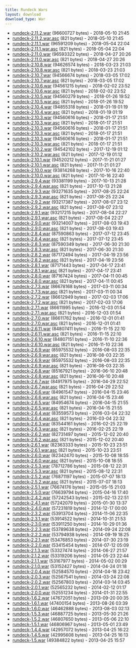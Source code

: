 ```yaml
---
title: Rundeck Wars
layout: download
download_type: War
---
```

* [rundeck-2.11.2.war](http://download.rundeck.org/war/rundeck-2.11.2.war) (96600727 bytes) - 2018-05-10 21:45
* [rundeck-2.11.2.war.asc](http://download.rundeck.org/war/rundeck-2.11.2.war.asc) (821 bytes) - 2018-05-10 21:45
* [rundeck-2.11.1.war](http://download.rundeck.org/war/rundeck-2.11.1.war) (96591209 bytes) - 2018-05-04 22:04
* [rundeck-2.11.1.war.asc](http://download.rundeck.org/war/rundeck-2.11.1.war.asc) (821 bytes) - 2018-05-04 22:04
* [rundeck-2.11.0.war](http://download.rundeck.org/war/rundeck-2.11.0.war) (96593322 bytes) - 2018-04-27 20:26
* [rundeck-2.11.0.war.asc](http://download.rundeck.org/war/rundeck-2.11.0.war.asc) (821 bytes) - 2018-04-27 20:26
* [rundeck-2.10.8.war](http://download.rundeck.org/war/rundeck-2.10.8.war) (94626574 bytes) - 2018-03-23 21:03
* [rundeck-2.10.8.war.asc](http://download.rundeck.org/war/rundeck-2.10.8.war.asc) (821 bytes) - 2018-03-23 21:03
* [rundeck-2.10.7.war](http://download.rundeck.org/war/rundeck-2.10.7.war) (94566674 bytes) - 2018-03-05 17:02
* [rundeck-2.10.7.war.asc](http://download.rundeck.org/war/rundeck-2.10.7.war.asc) (821 bytes) - 2018-03-05 17:02
* [rundeck-2.10.6.war](http://download.rundeck.org/war/rundeck-2.10.6.war) (94561215 bytes) - 2018-02-02 23:52
* [rundeck-2.10.6.war.asc](http://download.rundeck.org/war/rundeck-2.10.6.war.asc) (821 bytes) - 2018-02-02 23:52
* [rundeck-2.10.5.war](http://download.rundeck.org/war/rundeck-2.10.5.war) (94560279 bytes) - 2018-01-26 19:52
* [rundeck-2.10.5.war.asc](http://download.rundeck.org/war/rundeck-2.10.5.war.asc) (821 bytes) - 2018-01-26 19:52
* [rundeck-2.10.4.war](http://download.rundeck.org/war/rundeck-2.10.4.war) (94855318 bytes) - 2018-01-19 01:19
* [rundeck-2.10.4.war.asc](http://download.rundeck.org/war/rundeck-2.10.4.war.asc) (821 bytes) - 2018-01-19 01:19
* [rundeck-2.10.3.war](http://download.rundeck.org/war/rundeck-2.10.3.war) (94560616 bytes) - 2018-01-17 21:51
* [rundeck-2.10.3.war.asc](http://download.rundeck.org/war/rundeck-2.10.3.war.asc) (821 bytes) - 2018-01-17 21:51
* [rundeck-2.10.3.war](http://download.rundeck.org/war/rundeck-2.10.3.war) (94560616 bytes) - 2018-01-17 21:51
* [rundeck-2.10.3.war.asc](http://download.rundeck.org/war/rundeck-2.10.3.war.asc) (821 bytes) - 2018-01-17 21:51
* [rundeck-2.10.3.war](http://download.rundeck.org/war/rundeck-2.10.3.war) (94560616 bytes) - 2018-01-17 21:51
* [rundeck-2.10.3.war.asc](http://download.rundeck.org/war/rundeck-2.10.3.war.asc) (821 bytes) - 2018-01-17 21:51
* [rundeck-2.10.2.war](http://download.rundeck.org/war/rundeck-2.10.2.war) (94542102 bytes) - 2017-12-19 01:12
* [rundeck-2.10.2.war.asc](http://download.rundeck.org/war/rundeck-2.10.2.war.asc) (821 bytes) - 2017-12-19 01:12
* [rundeck-2.10.1.war](http://download.rundeck.org/war/rundeck-2.10.1.war) (94520212 bytes) - 2017-11-21 01:27
* [rundeck-2.10.1.war.asc](http://download.rundeck.org/war/rundeck-2.10.1.war.asc) (821 bytes) - 2017-11-21 01:27
* [rundeck-2.10.0.war](http://download.rundeck.org/war/rundeck-2.10.0.war) (93814268 bytes) - 2017-10-16 22:40
* [rundeck-2.10.0.war.asc](http://download.rundeck.org/war/rundeck-2.10.0.war.asc) (821 bytes) - 2017-10-16 22:40
* [rundeck-2.9.4.war](http://download.rundeck.org/war/rundeck-2.9.4.war) (93381199 bytes) - 2017-10-13 21:28
* [rundeck-2.9.4.war.asc](http://download.rundeck.org/war/rundeck-2.9.4.war.asc) (821 bytes) - 2017-10-13 21:28
* [rundeck-2.9.3.war](http://download.rundeck.org/war/rundeck-2.9.3.war) (93271635 bytes) - 2017-08-25 22:24
* [rundeck-2.9.3.war.asc](http://download.rundeck.org/war/rundeck-2.9.3.war.asc) (821 bytes) - 2017-08-25 22:24
* [rundeck-2.9.2.war](http://download.rundeck.org/war/rundeck-2.9.2.war) (93217387 bytes) - 2017-08-07 23:12
* [rundeck-2.9.2.war.asc](http://download.rundeck.org/war/rundeck-2.9.2.war.asc) (821 bytes) - 2017-08-07 23:12
* [rundeck-2.9.1.war](http://download.rundeck.org/war/rundeck-2.9.1.war) (93217215 bytes) - 2017-08-04 22:27
* [rundeck-2.9.1.war.asc](http://download.rundeck.org/war/rundeck-2.9.1.war.asc) (821 bytes) - 2017-08-04 22:27
* [rundeck-2.9.0.war](http://download.rundeck.org/war/rundeck-2.9.0.war) (93214007 bytes) - 2017-08-03 19:43
* [rundeck-2.9.0.war.asc](http://download.rundeck.org/war/rundeck-2.9.0.war.asc) (821 bytes) - 2017-08-03 19:43
* [rundeck-2.8.4.war](http://download.rundeck.org/war/rundeck-2.8.4.war) (87590863 bytes) - 2017-07-12 23:45
* [rundeck-2.8.4.war.asc](http://download.rundeck.org/war/rundeck-2.8.4.war.asc) (821 bytes) - 2017-07-12 23:45
* [rundeck-2.8.3.war](http://download.rundeck.org/war/rundeck-2.8.3.war) (87590349 bytes) - 2017-06-30 21:30
* [rundeck-2.8.3.war.asc](http://download.rundeck.org/war/rundeck-2.8.3.war.asc) (821 bytes) - 2017-06-30 21:30
* [rundeck-2.8.2.war](http://download.rundeck.org/war/rundeck-2.8.2.war) (87172494 bytes) - 2017-04-19 23:56
* [rundeck-2.8.2.war.asc](http://download.rundeck.org/war/rundeck-2.8.2.war.asc) (821 bytes) - 2017-04-19 23:56
* [rundeck-2.8.1.war](http://download.rundeck.org/war/rundeck-2.8.1.war) (87171443 bytes) - 2017-04-17 23:41
* [rundeck-2.8.1.war.asc](http://download.rundeck.org/war/rundeck-2.8.1.war.asc) (821 bytes) - 2017-04-17 23:41
* [rundeck-2.8.0.war](http://download.rundeck.org/war/rundeck-2.8.0.war) (87167424 bytes) - 2017-04-11 00:45
* [rundeck-2.8.0.war.asc](http://download.rundeck.org/war/rundeck-2.8.0.war.asc) (821 bytes) - 2017-04-11 00:45
* [rundeck-2.7.3.war](http://download.rundeck.org/war/rundeck-2.7.3.war) (86678168 bytes) - 2017-03-11 00:34
* [rundeck-2.7.3.war.asc](http://download.rundeck.org/war/rundeck-2.7.3.war.asc) (821 bytes) - 2017-03-11 00:34
* [rundeck-2.7.2.war](http://download.rundeck.org/war/rundeck-2.7.2.war) (86612949 bytes) - 2017-02-03 17:06
* [rundeck-2.7.2.war.asc](http://download.rundeck.org/war/rundeck-2.7.2.war.asc) (821 bytes) - 2017-02-03 17:06
* [rundeck-2.7.1.war](http://download.rundeck.org/war/rundeck-2.7.1.war) (86611995 bytes) - 2016-12-03 01:54
* [rundeck-2.7.1.war.asc](http://download.rundeck.org/war/rundeck-2.7.1.war.asc) (821 bytes) - 2016-12-03 01:54
* [rundeck-2.7.0.war](http://download.rundeck.org/war/rundeck-2.7.0.war) (86611762 bytes) - 2016-12-01 01:41
* [rundeck-2.7.0.war.asc](http://download.rundeck.org/war/rundeck-2.7.0.war.asc) (821 bytes) - 2016-12-01 01:41
* [rundeck-2.6.11.war](http://download.rundeck.org/war/rundeck-2.6.11.war) (84807411 bytes) - 2016-11-15 22:10
* [rundeck-2.6.11.war.asc](http://download.rundeck.org/war/rundeck-2.6.11.war.asc) (821 bytes) - 2016-11-15 22:10
* [rundeck-2.6.10.war](http://download.rundeck.org/war/rundeck-2.6.10.war) (84807151 bytes) - 2016-11-10 22:36
* [rundeck-2.6.10.war.asc](http://download.rundeck.org/war/rundeck-2.6.10.war.asc) (821 bytes) - 2016-11-10 22:36
* [rundeck-2.6.9.war](http://download.rundeck.org/war/rundeck-2.6.9.war) (85975532 bytes) - 2016-08-03 22:35
* [rundeck-2.6.9.war.asc](http://download.rundeck.org/war/rundeck-2.6.9.war.asc) (821 bytes) - 2016-08-03 22:35
* [rundeck-2.6.9.war](http://download.rundeck.org/war/rundeck-2.6.9.war) (85975532 bytes) - 2016-08-03 22:35
* [rundeck-2.6.9.war.asc](http://download.rundeck.org/war/rundeck-2.6.9.war.asc) (821 bytes) - 2016-08-03 22:35
* [rundeck-2.6.8.war](http://download.rundeck.org/war/rundeck-2.6.8.war) (85167921 bytes) - 2016-06-10 20:48
* [rundeck-2.6.8.war.asc](http://download.rundeck.org/war/rundeck-2.6.8.war.asc) (821 bytes) - 2016-06-10 20:48
* [rundeck-2.6.7.war](http://download.rundeck.org/war/rundeck-2.6.7.war) (84917975 bytes) - 2016-04-29 22:52
* [rundeck-2.6.7.war.asc](http://download.rundeck.org/war/rundeck-2.6.7.war.asc) (821 bytes) - 2016-04-29 22:52
* [rundeck-2.6.6.war](http://download.rundeck.org/war/rundeck-2.6.6.war) (84961547 bytes) - 2016-04-15 23:46
* [rundeck-2.6.6.war.asc](http://download.rundeck.org/war/rundeck-2.6.6.war.asc) (821 bytes) - 2016-04-15 23:46
* [rundeck-2.6.5.war](http://download.rundeck.org/war/rundeck-2.6.5.war) (84954674 bytes) - 2016-04-15 21:55
* [rundeck-2.6.5.war.asc](http://download.rundeck.org/war/rundeck-2.6.5.war.asc) (821 bytes) - 2016-04-15 21:55
* [rundeck-2.6.4.war](http://download.rundeck.org/war/rundeck-2.6.4.war) (83559573 bytes) - 2016-03-04 22:32
* [rundeck-2.6.4.war.asc](http://download.rundeck.org/war/rundeck-2.6.4.war.asc) (821 bytes) - 2016-03-04 22:32
* [rundeck-2.6.3.war](http://download.rundeck.org/war/rundeck-2.6.3.war) (83544161 bytes) - 2016-02-25 22:19
* [rundeck-2.6.3.war.asc](http://download.rundeck.org/war/rundeck-2.6.3.war.asc) (821 bytes) - 2016-02-25 22:19
* [rundeck-2.6.2.war](http://download.rundeck.org/war/rundeck-2.6.2.war) (82731497 bytes) - 2015-12-02 20:40
* [rundeck-2.6.2.war.asc](http://download.rundeck.org/war/rundeck-2.6.2.war.asc) (821 bytes) - 2015-12-02 20:40
* [rundeck-2.6.1.war](http://download.rundeck.org/war/rundeck-2.6.1.war) (82363333 bytes) - 2015-10-23 23:51
* [rundeck-2.6.1.war.asc](http://download.rundeck.org/war/rundeck-2.6.1.war.asc) (821 bytes) - 2015-10-23 23:51
* [rundeck-2.6.0.war](http://download.rundeck.org/war/rundeck-2.6.0.war) (82342470 bytes) - 2015-10-08 18:55
* [rundeck-2.6.0.war.asc](http://download.rundeck.org/war/rundeck-2.6.0.war.asc) (821 bytes) - 2015-10-08 18:55
* [rundeck-2.5.3.war](http://download.rundeck.org/war/rundeck-2.5.3.war) (78712786 bytes) - 2015-08-12 22:31
* [rundeck-2.5.3.war.asc](http://download.rundeck.org/war/rundeck-2.5.3.war.asc) (821 bytes) - 2015-08-12 22:31
* [rundeck-2.5.2.war](http://download.rundeck.org/war/rundeck-2.5.2.war) (76871197 bytes) - 2015-07-07 18:13
* [rundeck-2.5.2.war.asc](http://download.rundeck.org/war/rundeck-2.5.2.war.asc) (821 bytes) - 2015-07-07 18:13
* [rundeck-2.5.1.war](http://download.rundeck.org/war/rundeck-2.5.1.war) (76674176 bytes) - 2015-05-15 21:03
* [rundeck-2.5.0.war](http://download.rundeck.org/war/rundeck-2.5.0.war) (76639794 bytes) - 2015-04-16 17:40
* [rundeck-2.4.2.war](http://download.rundeck.org/war/rundeck-2.4.2.war) (57242543 bytes) - 2015-02-13 22:51
* [rundeck-2.4.1.war](http://download.rundeck.org/war/rundeck-2.4.1.war) (57242079 bytes) - 2015-01-30 13:37
* [rundeck-2.4.0.war](http://download.rundeck.org/war/rundeck-2.4.0.war) (57231819 bytes) - 2014-12-17 00:00
* [rundeck-2.3.2.war](http://download.rundeck.org/war/rundeck-2.3.2.war) (53913704 bytes) - 2014-11-06 22:35
* [rundeck-2.3.1.war](http://download.rundeck.org/war/rundeck-2.3.1.war) (53914522 bytes) - 2014-10-31 21:53
* [rundeck-2.3.0.war](http://download.rundeck.org/war/rundeck-2.3.0.war) (53911250 bytes) - 2014-10-29 01:36
* [rundeck-2.2.3.war](http://download.rundeck.org/war/rundeck-2.2.3.war) (53789638 bytes) - 2014-09-24 22:08
* [rundeck-2.2.2.war](http://download.rundeck.org/war/rundeck-2.2.2.war) (53794938 bytes) - 2014-09-19 18:25
* [rundeck-2.2.1.war](http://download.rundeck.org/war/rundeck-2.2.1.war) (53476853 bytes) - 2014-07-30 23:19
* [rundeck-2.2.0.war](http://download.rundeck.org/war/rundeck-2.2.0.war) (53415454 bytes) - 2014-07-12 05:09
* [rundeck-2.1.3.war](http://download.rundeck.org/war/rundeck-2.1.3.war) (53327474 bytes) - 2014-06-27 21:57
* [rundeck-2.1.2.war](http://download.rundeck.org/war/rundeck-2.1.2.war) (53319206 bytes) - 2014-05-23 22:44
* [rundeck-2.1.1.war](http://download.rundeck.org/war/rundeck-2.1.1.war) (53167977 bytes) - 2014-05-02 00:29
* [rundeck-2.1.0.war](http://download.rundeck.org/war/rundeck-2.1.0.war) (53152427 bytes) - 2014-04-24 01:18
* [rundeck-2.0.4.war](http://download.rundeck.org/war/rundeck-2.0.4.war) (52584570 bytes) - 2014-04-18 23:42
* [rundeck-2.0.3.war](http://download.rundeck.org/war/rundeck-2.0.3.war) (52567541 bytes) - 2014-03-24 22:08
* [rundeck-2.0.2.war](http://download.rundeck.org/war/rundeck-2.0.2.war) (52567803 bytes) - 2014-03-14 03:45
* [rundeck-2.0.1.war](http://download.rundeck.org/war/rundeck-2.0.1.war) (52565232 bytes) - 2014-02-12 01:17
* [rundeck-2.0.0.war](http://download.rundeck.org/war/rundeck-2.0.0.war) (52551234 bytes) - 2014-01-31 22:55
* [rundeck-1.6.2.war](http://download.rundeck.org/war/rundeck-1.6.2.war) (47672051 bytes) - 2013-09-20 00:35
* [rundeck-1.6.1.war](http://download.rundeck.org/war/rundeck-1.6.1.war) (47400154 bytes) - 2013-08-26 03:39
* [rundeck-1.6.0.war](http://download.rundeck.org/war/rundeck-1.6.0.war) (46462888 bytes) - 2013-08-03 02:13
* [rundeck-1.5.3.war](http://download.rundeck.org/war/rundeck-1.5.3.war) (46887725 bytes) - 2013-05-30 21:26
* [rundeck-1.5.2.war](http://download.rundeck.org/war/rundeck-1.5.2.war) (46807650 bytes) - 2013-05-06 22:10
* [rundeck-1.5.1.war](http://download.rundeck.org/war/rundeck-1.5.1.war) (46806967 bytes) - 2013-05-01 23:49
* [rundeck-1.4.4.war](http://download.rundeck.org/war/rundeck-1.4.4.war) (42957072 bytes) - 2013-04-25 16:22
* [rundeck-1.4.5.war](http://download.rundeck.org/war/rundeck-1.4.5.war) (42995608 bytes) - 2013-04-25 16:13
* [rundeck-1.5.war](http://download.rundeck.org/war/rundeck-1.5.war) (49384822 bytes) - 2013-04-25 15:57
